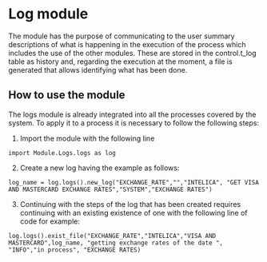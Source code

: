 Log module
==========
The module has the purpose of communicating to the user summary descriptions of what is happening in the execution of the process which includes the use of the other modules. These are stored in the control.t_log table as history and, regarding the execution at the moment, a file is generated that allows identifying what has been done.

How to use the module
--------------------
The logs module is already integrated into all the processes covered by the system. To apply it to a process it is necessary to follow the following steps:

1. Import the module with the following line

```
import Module.Logs.logs as log
```
2. Create a new log having the example as follows:
```
log_name = log.logs().new_log("EXCHANGE_RATE","","INTELICA", "GET VISA AND MASTERCARD EXCHANGE RATES","SYSTEM","EXCHANGE RATES")
```
3. Continuing with the steps of the log that has been created requires continuing with an existing existence of one with the following line of code for example:

```
log.logs().exist_file("EXCHANGE_RATE","INTELICA","VISA AND MASTERCARD",log_name, "getting exchange rates of the date ", "INFO","in process", "EXCHANGE RATES)

```